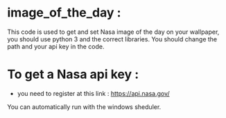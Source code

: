 # image_of_the_day :
This code is used to get and set Nasa image of the day on your wallpaper, you should use python 3 and the correct libraries. You should change the path and your api key in the code.
# To get a Nasa api key : 
  - you need to register at this link : https://api.nasa.gov/
  
  You can automatically run with the windows sheduler.
